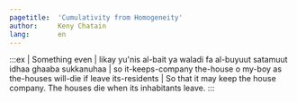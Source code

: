 ```yaml
---
pagetitle:  'Cumulativity from Homogeneity'
author:     Keny Chatain
lang:       en
---
```


:::ex
| Something even
| likay yu'nis al-bait ya waladi fa al-buyuut satamuut idhaa ghaaba sukkanuhaa
| so it-keeps-company the-house o my-boy as the-houses will-die if leave its-residents
| So that it may keep the house company. The houses die when its inhabitants leave.
:::
